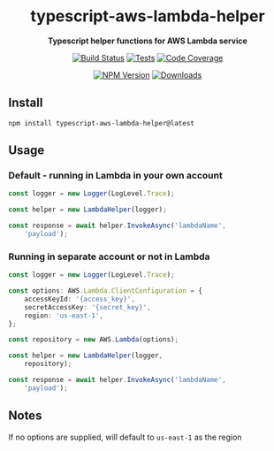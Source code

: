<h1 align="center">typescript-aws-lambda-helper</h1>

<div align="center">
    
<b>Typescript helper functions for AWS Lambda service</b>
    
[![Build Status](https://dev.azure.com/kbrashears5/github/_apis/build/status/kbrashears5.typescript-aws-lambda-helper?branchName=master)](https://dev.azure.com/kbrashears5/github/_build/latest?definitionId=16&branchName=master)
[![Tests](https://img.shields.io/azure-devops/tests/kbrashears5/github/16)](https://img.shields.io/azure-devops/tests/kbrashears5/github/16)
[![Code Coverage](https://img.shields.io/azure-devops/coverage/kbrashears5/github/16)](https://img.shields.io/azure-devops/coverage/kbrashears5/github/16)

[![NPM Version](https://img.shields.io/npm/v/typescript-aws-lambda-helper)](https://img.shields.io/npm/v/typescript-aws-lambda-helper)
[![Downloads](https://img.shields.io/npm/dt/typescript-aws-lambda-helper)](https://img.shields.io/npm/dt/typescript-aws-lambda-helper)
</div>

## Install
```
npm install typescript-aws-lambda-helper@latest
```

## Usage
### Default - running in Lambda in your own account
```typescript
const logger = new Logger(LogLevel.Trace);

const helper = new LambdaHelper(logger);

const response = await helper.InvokeAsync('lambdaName',
    'payload');
```

### Running in separate account or not in Lambda
```typescript
const logger = new Logger(LogLevel.Trace);

const options: AWS.Lambda.ClientConfiguration = {
    accessKeyId: '{access_key}',
    secretAccessKey: '{secret_key}',
    region: 'us-east-1',
};

const repository = new AWS.Lambda(options);

const helper = new LambdaHelper(logger,
    repository);

const response = await helper.InvokeAsync('lambdaName',
    'payload');
```

## Notes
If no options are supplied, will default to `us-east-1` as the region